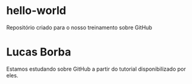 # hello-world
Repositório criado para o nosso treinamento sobre GitHub
# Lucas Borba
Estamos estudando sobre GitHub a partir do tutorial disponibilizado por eles.
